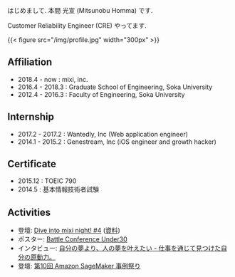 はじめまして. 本間 光宣 (Mitsunobu Homma) です.

Customer Reliability Engineer (CRE) やってます.

{{< figure src="/img/profile.jpg" width="300px" >}}

## Affiliation

- 2018.4 - now    : mixi, inc.
- 2016.4 - 2018.3 : Graduate School of Engineering, Soka University
- 2012.4 - 2016.3 : Faculty of Engineering, Soka University

## Internship

- 2017.2 - 2017.2 : Wantedly, Inc (Web application engineer)
- 2014.1 - 2015.2 : Genestream, Inc (iOS engineer and growth hacker)

## Certificate

- 2015.12 : TOEIC 790
- 2014.5  : 基本情報技術者試験

## Activities

- 登壇: [Dive into mixi night! #4](https://mixi.connpass.com/event/94520/) ([資料](https://speakerdeck.com/mitsu9/how-to-effectively-read-code))
- ポスター: [Battle Conference Under30](https://bcu30.jp/2019/booth/mixi/)
- インタビュー: [自分の夢より、人の夢を叶えたい - 仕事を通じて見つけた自分の原動力。](https://mixil.mixi.co.jp/people/6848)
- 登壇: [第10回 Amazon SageMaker 事例祭り](https://aws-seminar.smktg.jp/public/seminar/view/727)
